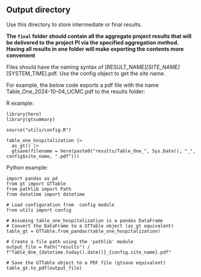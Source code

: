 ## Output directory

Use this directory to store intermediate or final results. 

**The `final` folder should contain all the aggregate project results that will be delivered to the project PI via the specified aggregation method. Having all results in one folder will make exporting the contents more convenient**

Files should have the naming syntax of [RESULT_NAME]_[SITE_NAME]_[SYSTEM_TIME].pdf. Use the config object to get the site name.

For example, the below code exports a pdf file with the name Table_One_2024-10-04_UCMC.pdf to the results folder:

R example:
```
library(here)
library(gtsummary)

source("utils/config.R")

table_one_hospitalization |> 
  as_gt() |> 
  gtsave(filename = here(paste0("results/Table_One_", Sys.Date(), "_", config$site_name, ".pdf")))
```

Python example:
```
import pandas as pd
from gt import GTTable
from pathlib import Path
from datetime import datetime

# Load configuration from  config module
from utils import config

# Assuming table_one_hospitalization is a pandas DataFrame
# Convert the DataFrame to a GTTable object (as_gt equivalent)
table_gt = GTTable.from_pandas(table_one_hospitalization)

# Create a file path using the 'pathlib' module
output_file = Path("results") / f"Table_One_{datetime.today().date()}_{config.site_name}.pdf"

# Save the GTTable object to a PDF file (gtsave equivalent)
table_gt.to_pdf(output_file)
```